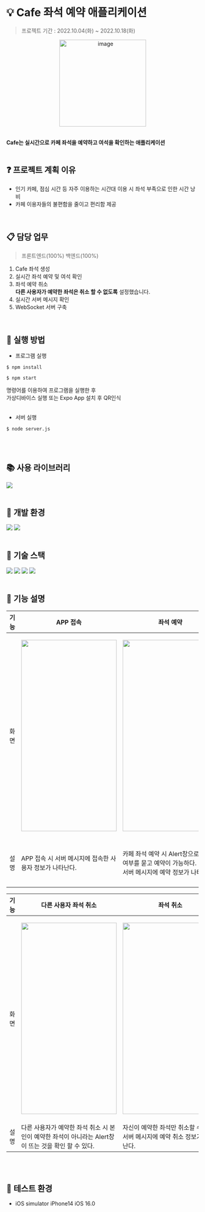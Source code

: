 # :bulb: Cafe 좌석 예약 애플리케이션

> 프로젝트 기간 : 2022.10.04(화) ~ 2022.10.18(화)
<div align="center">
  <img width="227" alt="image" src="https://user-images.githubusercontent.com/59152019/221555088-35ec1129-32e9-47e4-bbda-45530b6510aa.png">
</div>
<br/>

<b>Cafe는 실시간으로 카페 좌석을 예약하고 여석을 확인하는 애플리케이션</b>  
<br/>

## :question: 프로젝트 계획 이유
- 인기 카페, 점심 시간 등 자주 이용하는 시간대 이용 시 좌석 부족으로 인한 시간 낭비
- 카페 이용자들의 불편함을 줄이고 편리함 제공

<br/>

## :clipboard: 담당 업무
> 프론트엔드(100%) 백엔드(100%)
1. Cafe 좌석 생성  
2. 실시간 좌석 예약 및 여석 확인
3. 좌석 예약 취소  
    <b>다른 사용자가 예약한 좌석은 취소 할 수 없도록</b> 설정했습니다.
4. 실시간 서버 메시지 확인
5. WebSocket 서버 구축

<br/>

## :link: 실행 방법

- 프로그램 실행
```
$ npm install
```
```
$ npm start
```
명령어를 이용하여 프로그램을 실행한 후  
가상디바이스 실행 또는 Expo App 설치 후 QR인식  
<br/>
- 서버 실행
```
$ node server.js
```
<br/>
<br/>

## :books: 사용 라이브러리
<img src="https://img.shields.io/badge/Expo-000020??style=flat-square&logo=Expo&logoColor=white"/>
<br/>
<br/>

## :file_folder: 개발 환경
<img src="https://img.shields.io/badge/Visual Studio Code-007ACC??style=flat-square&logo=Visual Studio Code&logoColor=white"/> <img src="https://img.shields.io/badge/Xcode-147EFB??style=flat-square&logo=Xcode&logoColor=white"/>
<br/>
<br/>

## :hammer: 기술 스택
<img src="https://img.shields.io/badge/HTML5-E34F26??style=flat-square&logo=HTML5&logoColor=white"/> <img src="https://img.shields.io/badge/CSS3-1572B6??style=flat-square&logo=CSS3&logoColor=white"/> <img src="https://img.shields.io/badge/JavaScript-F7DF1E??style=flat-square&logo=JavaScript&logoColor=white"/> <img src="https://img.shields.io/badge/React-61DAFB??style=flat-square&logo=React&logoColor=white"/> 
<br/>
<br/>

## :eyes: 기능 설명
기능|APP 접속|좌석 예약|다른 사용자 좌석 예약|
|------|---|---|---|
|화면|<p align="center"><img width="250" height="500" src="https://user-images.githubusercontent.com/59152019/205920717-1d651a03-6c5b-4371-bfc2-c043a0727b15.gif" /></p>|<p align="center"><img width="250" height="500" src="https://user-images.githubusercontent.com/59152019/205920726-c3137965-1b89-432e-b86c-5e6a70309f7f.gif" /></p>|<p align="center"><img width="250" height="500" src="https://user-images.githubusercontent.com/59152019/205920749-99eb3d87-9dff-4f0d-abb1-fe3e6e8724b9.gif" /></p>|
|설명|APP 접속 시 서버 메시지에 접속한 사용자 정보가 나타난다.|카페 좌석 예약 시 Alert창으로 예약 여부를 묻고 예약이 가능하다.<br/> 서버 메시지에 예약 정보가 나타난다.|다른 사용자가 카페 좌석 예약하는 것도 실시간으로 화면에 표시되는 것을 확인 할 수 있다.<br/> 서버 메시지에 다른 사용자의 예약 정보를 확인할 수 있다.|다른 사용자가 예약한 좌석 취소 시 본인이 예약한 좌석이 아니라는 Alert창이 뜨는 것을 확인 할 수 있다.|자신이 예약한 좌석만 취소할 수 있다.<br/> 서버 메시지에 예약 취소 정보가 나타난다.|

기능|다른 사용자 좌석 취소|좌석 취소|
|------|---|---|
|화면|<p align="center"><img width="250" height="500" src="https://user-images.githubusercontent.com/59152019/205920752-8e2883be-854f-4ee2-9a9f-468f07015c4b.gif" /></p>|<p align="center"><img width="250" height="500" src="https://user-images.githubusercontent.com/59152019/205920758-bb2ec382-911f-419a-9f33-14db877d36b0.gif" /></p>|
|설명|다른 사용자가 예약한 좌석 취소 시 본인이 예약한 좌석이 아니라는 Alert창이 뜨는 것을 확인 할 수 있다.|자신이 예약한 좌석만 취소할 수 있다.<br/> 서버 메시지에 예약 취소 정보가 나타난다.|
<br/>
<br/>

## :page_facing_up: 테스트 환경
- iOS simulator iPhone14 iOS 16.0
